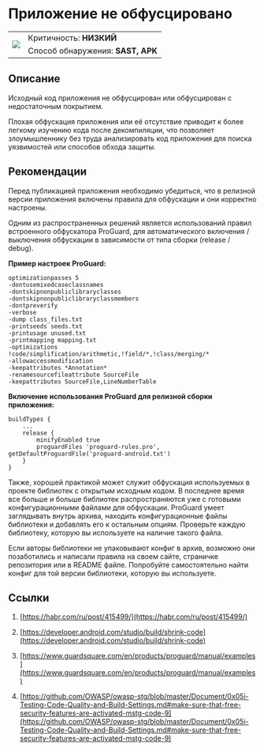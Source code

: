 # Приложение не обфусцировано

<table class='noborder'>
    <colgroup>
      <col/>
      <col/>
    </colgroup>
    <tbody>
      <tr>
        <td rowspan="2"><img src="../../../img/defekt_nizkij.png"/></td>
        <td>Критичность:<strong> НИЗКИЙ</strong></td>
      </tr>
      <tr>
        <td>Способ обнаружения:<strong> SAST, APK</strong></td>
      </tr>
    </tbody>
</table>

## Описание

Исходный код приложения не обфусцирован или обфусцирован с недостаточным покрытием.

Плохая обфускация приложения или её отсутствие приводит к более легкому изучению кода после декомпиляции, что позволяет злоумышленнику без труда анализировать код приложения для поиска уязвимостей или способов обхода защиты.

## Рекомендации

Перед публикацией приложения необходимо убедиться, что в релизной версии приложения включены правила для обфускации и они корректно настроены.

Одним из распространенных решений является использований правил встроенного обфускатора ProGuard, для автоматического включения / выключения обфускации в зависимости от типа сборки (release / debug).

**Пример настроек ProGuard:**

    optimizationpasses 5
    -dontusemixedcaseclassnames
    -dontskipnonpubliclibraryclasses
    -dontskipnonpubliclibraryclassmembers
    -dontpreverify
    -verbose
    -dump class_files.txt
    -printseeds seeds.txt
    -printusage unused.txt
    -printmapping mapping.txt
    -optimizations !code/simplification/arithmetic,!field/*,!class/merging/*
    -allowaccessmodification
    -keepattributes *Annotation*
    -renamesourcefileattribute SourceFile
    -keepattributes SourceFile,LineNumberTable

**Включение использования ProGuard для релизной сборки приложения:**

    buildTypes {
        ...
        release {
            minifyEnabled true
            proguardFiles 'proguard-rules.pro', getDefaultProguardFile('proguard-android.txt')
        }
    }

Также, хорошей практикой может служит обфускация используемых в проекте библиотек с открытым исходным кодом. В последнее время все больше и больше библиотек распространяются уже с готовыми конфигурационными файлами для обфускации. ProGuard умеет заглядывать внутрь архива, находить конфигурационные файлы библиотеки и добавлять его к остальным опциям. Проверьте каждую библиотеку, которую вы используете на наличие такого файла.

Если авторы библиотеки не упаковывают конфиг в архив, возможно они позаботились и написали правила на своем сайте, страничке репозитория или в README файле. Попробуйте самостоятельно найти конфиг для той версии библиотеки, которую вы используете.

## Ссылки

1. [https://habr.com/ru/post/415499/](https://habr.com/ru/post/415499/)

2. [https://developer.android.com/studio/build/shrink-code](https://developer.android.com/studio/build/shrink-code)

3. [https://www.guardsquare.com/en/products/proguard/manual/examples](https://www.guardsquare.com/en/products/proguard/manual/examples)

4.  [https://github.com/OWASP/owasp-stg/blob/master/Document/0x05i-Testing-Code-Quality-and-Build-Settings.md#make-sure-that-free-security-features-are-activated-mstg-code-9](https://github.com/OWASP/owasp-stg/blob/master/Document/0x05i-Testing-Code-Quality-and-Build-Settings.md#make-sure-that-free-security-features-are-activated-mstg-code-9)